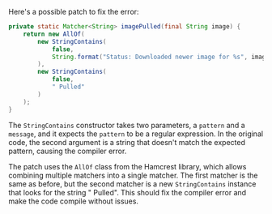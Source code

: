 Here's a possible patch to fix the error:
```java
private static Matcher<String> imagePulled(final String image) {
    return new AllOf(
        new StringContains(
            false,
            String.format("Status: Downloaded newer image for %s", image)
        ),
        new StringContains(
            false,
            " Pulled"
        )
    );
}
```
The `StringContains` constructor takes two parameters, a `pattern` and a `message`, and it expects the `pattern` to be a regular expression. In the original code, the second argument is a string that doesn't match the expected pattern, causing the compiler error.

The patch uses the `AllOf` class from the Hamcrest library, which allows combining multiple matchers into a single matcher. The first matcher is the same as before, but the second matcher is a new `StringContains` instance that looks for the string " Pulled". This should fix the compiler error and make the code compile without issues.